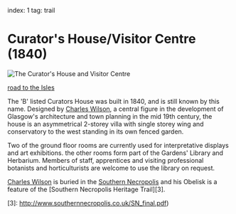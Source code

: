 index: 1
tag: trail

# Curator's House/Visitor Centre (1840)

![The Curator's House and Visitor Centre](images/curators-house.jpg)

[road to the Isles](audios/road-to-the-isles.mp3)

The 'B' listed Curators House was built in 1840, and is still known by
this name. Designed by [Charles Wilson][1], a central figure in the
development of Glasgow's architecture and town planning in the mid
19th century, the house is an asymmetrical 2-storey villa with single
storey wing and conservatory to the west standing in its own fenced
garden.

Two of the ground floor rooms are currently used for interpretative
displays and art exhibitions. the other rooms form part of the
Gardens' Library and Herbarium.  Members of staff, apprentices and
visiting professional botanists and horticulturists are welcome to use
the library on request.

[Charles Wilson][1] is buried in the [Southern Necropolis][2] and his
Obelisk is a feature of the [Southern Necropolis Heritage Trail][3].

[1]: /wiki.html?target=Charles_Wilson_(Scottish_architect)
[2]: /wiki/Southern_Necropolis
[3]: http://www.southernnecropolis.co.uk/SN_final.pdf)
